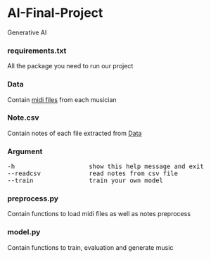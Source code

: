 # AI-Final-Project
Generative AI

### requirements.txt
All the package you need to run our project

### Data
Contain [midi files](http://www.piano-midi.de/midi_files.htm) from each musician

### Note.csv
Contain notes of each file extracted from [Data](https://github.com/Mike1ife/AI-Final-Project/tree/main/Data)

### Argument
<pre>
-h                    show this help message and exit
--readcsv             read notes from csv file
--train               train your own model
</pre>

### preprocess.py
Contain functions to load midi files as well as notes preprocess

### model.py
Contain functions to train, evaluation and generate music

